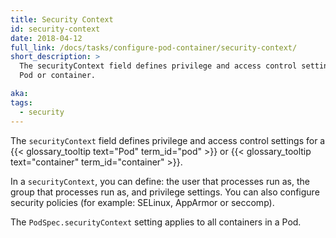 ```yaml
---
title: Security Context
id: security-context
date: 2018-04-12
full_link: /docs/tasks/configure-pod-container/security-context/
short_description: >
  The securityContext field defines privilege and access control settings for a
  Pod or container.

aka:
tags:
  - security
---
```


The `securityContext` field defines privilege and access control settings for a
{{< glossary_tooltip text="Pod" term_id="pod" >}} or
{{< glossary_tooltip text="container" term_id="container" >}}.

<!--more-->

In a `securityContext`, you can define: the user that processes run as, the
group that processes run as, and privilege settings. You can also configure
security policies (for example: SELinux, AppArmor or seccomp).

The `PodSpec.securityContext` setting applies to all containers in a Pod.
